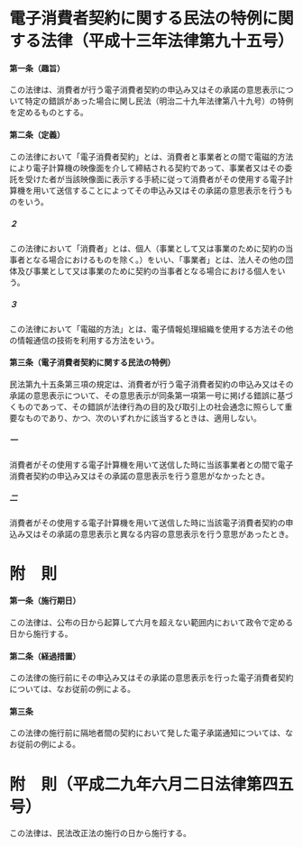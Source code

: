 # 電子消費者契約に関する民法の特例に関する法律（平成十三年法律第九十五号）
#### 第一条（趣旨）
この法律は、消費者が行う電子消費者契約の申込み又はその承諾の意思表示について特定の錯誤があった場合に関し民法（明治二十九年法律第八十九号）の特例を定めるものとする。
#### 第二条（定義）
この法律において「電子消費者契約」とは、消費者と事業者との間で電磁的方法により電子計算機の映像面を介して締結される契約であって、事業者又はその委託を受けた者が当該映像面に表示する手続に従って消費者がその使用する電子計算機を用いて送信することによってその申込み又はその承諾の意思表示を行うものをいう。
##### ２
この法律において「消費者」とは、個人（事業として又は事業のために契約の当事者となる場合におけるものを除く。）をいい、「事業者」とは、法人その他の団体及び事業として又は事業のために契約の当事者となる場合における個人をいう。
##### ３
この法律において「電磁的方法」とは、電子情報処理組織を使用する方法その他の情報通信の技術を利用する方法をいう。
#### 第三条（電子消費者契約に関する民法の特例）
民法第九十五条第三項の規定は、消費者が行う電子消費者契約の申込み又はその承諾の意思表示について、その意思表示が同条第一項第一号に掲げる錯誤に基づくものであって、その錯誤が法律行為の目的及び取引上の社会通念に照らして重要なものであり、かつ、次のいずれかに該当するときは、適用しない。
##### 一
消費者がその使用する電子計算機を用いて送信した時に当該事業者との間で電子消費者契約の申込み又はその承諾の意思表示を行う意思がなかったとき。
##### 二
消費者がその使用する電子計算機を用いて送信した時に当該電子消費者契約の申込み又はその承諾の意思表示と異なる内容の意思表示を行う意思があったとき。
# 附　則
#### 第一条（施行期日）
この法律は、公布の日から起算して六月を超えない範囲内において政令で定める日から施行する。
#### 第二条（経過措置）
この法律の施行前にその申込み又はその承諾の意思表示を行った電子消費者契約については、なお従前の例による。
#### 第三条
この法律の施行前に隔地者間の契約において発した電子承諾通知については、なお従前の例による。
# 附　則（平成二九年六月二日法律第四五号）
この法律は、民法改正法の施行の日から施行する。
